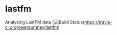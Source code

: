 # lastfm
Analysing LastFM data
[![Build Status](https://travis-ci.org/owenrumney/lastfm.png)(https://travis-ci.org/owenrumney/lastfm)
